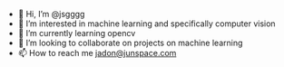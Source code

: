 - 👋 Hi, I’m @jsgggg
- 👀 I’m interested in machine learning and specifically computer vision
- 🌱 I’m currently learning opencv
- 💞️ I’m looking to collaborate on projects on machine learning
- 📫 How to reach me jadon@junspace.com

<!---
jsgggg/jsgggg is a ✨ special ✨ repository because its `README.md` (this file) appears on your GitHub profile.
You can click the Preview link to take a look at your changes.
--->
